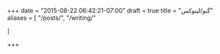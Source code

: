 +++
date = "2015-08-22 06:42:21-07:00"
draft = true
title = "گنو/لینوکس"
aliases = [
    "/posts/",
    "/writing/"
    
]

+++
